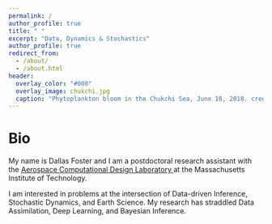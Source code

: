 ```yaml
---
permalink: /
author_profile: true
title: " "
excerpt: "Data, Dynamics & Stochastics"
author_profile: true
redirect_from: 
  - /about/
  - /about.html
header:
  overlay_color: "#000"
  overlay_image: chukchi.jpg
  caption: "Phytoplankton bloom in the Chukchi Sea, June 18, 2018. credit: NASA Earth Observatory"
---
```



Bio
======
My name is Dallas Foster and I am a postdoctoral research assistant with the <a href="https://acdl-web.mit.edu/"> Aerospace Computational Design Laboratory </a> at the Massachusetts Institute of Technology. 

I am interested in problems at the intersection of Data-driven Inference, Stochastic Dynamics, and Earth Science. My research has straddled Data Assimilation, Deep Learning, and Bayesian Inference.


